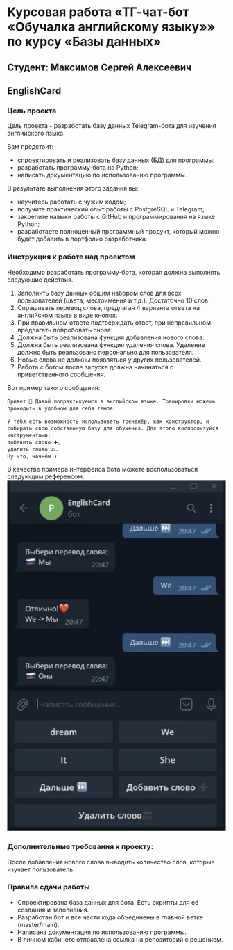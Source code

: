 # Курсовая работа «ТГ-чат-бот «Обучалка английскому языку»» по курсу «Базы данных»

## Студент: Максимов Сергей Алексеевич

## EnglishCard

### Цель проекта
Цель проекта - разработать базу данных Telegram-бота для изучения английского языка.

Вам предстоит:

* спроектировать и реализовать базу данных (БД) для программы;
* разработать программу-бота на Python;
* написать документацию по использованию программы.

В результате выполнения этого задания вы:

* научитесь работать с чужим кодом;
* получите практический опыт работы с PostgreSQL и Telegram;
* закрепите навыки работы с GitHub и программирования на языке Python;
* разработаете полноценный программный продукт, который можно будет добавить в портфолио разработчика.

### Инструкция к работе над проектом
Необходимо разработать программу-бота, которая должна выполнять следующие действия.

1. Заполнить базу данных общим набором слов для всех пользователей (цвета, местоимения и т.д.). Достаточно 10 слов.
2. Спрашивать перевод слова, предлагая 4 варианта ответа на английском языке в виде кнопок.
3. При правильном ответе подтверждать ответ, при неправильном - предлагать попробовать снова.
4. Должна быть реализована функция добавления нового слова.
5. Должна быть реализована функция удаления слова. Удаление должно быть реальзовано персонально для пользователя.
6. Новые слова не должны появляться у других пользователей.
7. Работа с ботом после запуска должна начинаться с приветственного сообщения.

Вот пример такого сообщения: 
```
Привет 👋 Давай попрактикуемся в английском языке. Тренировки можешь проходить в удобном для себя темпе.
```
```
У тебя есть возможность использовать тренажёр, как конструктор, и собирать свою собственную базу для обучения. Для этого воспрользуйся инструментами:
добавить слово ➕,
удалить слово 🔙.
Ну что, начнём ⬇️
```

В качестве примера интерфейса бота можете воспользоваться следующим референсом:
![image](/images/image1.png)

### Дополнительные требования к проекту:
После добавления нового слова выводить количество слов, которые изучает пользователь.

### Правила сдачи работы
* Спроектирована база данных для бота. Есть скрипты для её создания и заполнения.
* Разработан бот и все части кода объединены в главной ветке (master/main).
* Написана документация по использованию программы.
* В личном кабинете отправлена ссылка на репозиторий с решением.